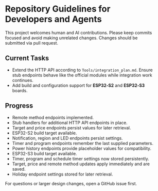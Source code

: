 # Repository Guidelines for Developers and Agents

This project welcomes human and AI contributions. Please keep commits focused and
avoid making unrelated changes. Changes should be submitted via pull request.

## Current Tasks

- Extend the HTTP API according to `Tools/integration_plan.md`. Ensure stub
  endpoints behave like the official modules while integration work continues.
- Add build and configuration support for **ESP32‑S2** and **ESP32‑S3** boards.

## Progress

- Remote method endpoints implemented.
- Stub handlers for additional HTTP API endpoints in place.
- Target and price endpoints persist values for later retrieval.
- ESP32-S2 build target available.
- Notification, region and LED endpoints persist settings.
- Timer and program endpoints remember the last supplied parameters.
- Power history endpoints provide placeholder values for compatibility.
- ESP32-S3 build target available.
- Timer, program and schedule timer settings now stored persistently.
- Target, price and remote method updates apply immediately and are saved.
- Holiday endpoint settings stored for later retrieval.

For questions or larger design changes, open a GitHub issue first.
